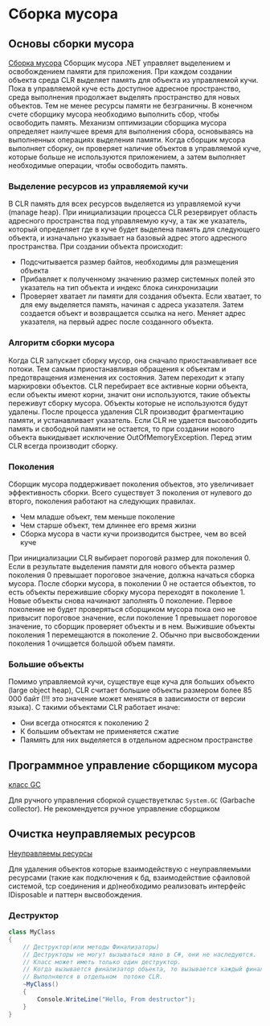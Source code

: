# Сборка мусора

## Основы сборки мусора

[Сборка мусора](http://msdn.microsoft.com/ru-ru/library/0xy59wtx.aspx)
Сборщик мусора .NET управляет выделением и освобождением памяти для приложения. При каждом создании объекта среда CLR выделяет память для объекта из управляемой кучи. Пока в управляемой куче есть доступное адресное пространство, среда выполнения продолжает выделять пространство для новых объектов. Тем не менее ресурсы памяти не безграничны. В конечном счете сборщику мусора необходимо выполнить сбор, чтобы освободить память. Механизм оптимизации сборщика мусора определяет наилучшее время для выполнения сбора, основываясь на выполненных операциях выделения памяти. Когда сборщик мусора выполняет сборку, он проверяет наличие объектов в управляемой куче, которые больше не используются приложением, а затем выполняет необходимые операции, чтобы освободить память.

### Выделение ресурсов из управляемой кучи

В CLR память для всех ресурсов выделяется из управляемой кучи (manage heap). При инициализации процесса CLR резервирует область адресного пространства под управляемую кучу, а так же указатель, который определяет где в куче будет выделена память для следующего объекта, и изначально указывает на базовый адрес этого адресного пространства.
При создании объекта происходит:

* Подсчитывается размер байтов, необходимы для размещения объекта
* Прибавляет к полученному значению размер системных полей это указатель на тип объекта и индекс блока синхронизации
* Проверяет хватает ли памяти для создания объекта. Если хватает, то для ему выделяется память, начиная с адреса указателя. Затем создается объект и возвращается ссылка на него. Меняет адрес указателя, на первый адрес после созданного объекта.

### Алгоритм сборки мусора

Когда CLR запускает сборку мусор, она сначало приостанавливает все потоки. Тем самым приостанавливая обращения к объектам и предотвращения изменения их состояния. Затем переходит к этапу маркировки объектов. CLR перебирает все активные корни объекта, если объекты имеют корни, значит они используются, такие объекты переживут сборку мусора. Объекты которые не используются будут удалены.
После процесса удаления CLR производит фрагментацию памяти, и устанавливает указатель.
Если CLR не удается высовободить память и свободной памяти не остается, то при создании нового объекта выкидывает исключение OutOfMemoryException. Перед этим CLR всегда производит сборку.

### Поколения

Сборщик мусора поддерживает поколения объектов, это увеличивает эффективность сборки. Всего существует 3 поколения от нулевого до вторго, поколения работают на следующих правилах.

* Чем младше объект, тем меньше поколение
* Чем старше объект, тем длиннее его время жизни
* Сборка мусора в части кучи производится быстрее, чем во всей куче

При инициализации CLR выбирает пороговй размер для поколения 0. Если в результате выделения памяти для нового объекта размер поколения 0 превышает пороговое значение, должна начаться сборка мусора. После сборки мусора, в поколении 0 не остается объектов, то есть объекты пережившие сборку мусора переходят в поколение 1. Новые объекты снова начинают заполнять 0 поколение. Первое поколение не будет проверяться сборщиком мусора пока оно не привысит пороговое значение, если поколение 1 превышает пороговое значение, то сборщик проверяет объекты и в нем. Выжившие объекты поколения 1 перемещаются в поколение 2. Обычно при высвобождении поколения 1 очищается большой объем памяти.

### Большие объекты

Помимо управляемой кучи, существуе еще куча для больших объекто (large object heap), CLR считает большие объекты размером более 85 000 байт (!!! это значение может меняться в зависимости от версии языка). С такими объектами CLR работает иначе:

* Они всегда относятся к поколению 2
* К большим объектам не применяется сжатие
* Паямять для них выделяется в отдельном адресном пространстве

## Программное управление сборщиком мусора

[класс GC](http://msdn.microsoft.com/ru-ru/library/system.gc.aspx)

Для ручного управления сборкой существуетклас `System.GC` (Garbache collector). Не рекомендуется ручное управление сборщиком

## Очистка неуправляемых ресурсов

[Неуправляемы ресурсы](https://docs.microsoft.com/ru-ru/dotnet/standard/garbage-collection/unmanaged)

Для удаления объектов которые взаимодействую с неуправляемыми ресурсами (такие как подключения к бд, взаимодействие сфаиловой системой, tcp соединения и др)необходимо реализовать интерфейс IDisposable и паттерн высвобождения.

### Деструктор

```c#
class MyClass
{
    // Деструктор(или методы Финализаторы)
    // Деструкторы не могут вызываться явно в С#, они не наследуются. 
    // Класс может иметь только один деструктор.
    // Когда вызывается финализатор объекта, то вызывается каждый финализатор в цепочке наследования — от последнего к первому.    
    // Выполняются в отдельном  потоке CLR. 
    ~MyClass()
    {
        Console.WriteLine("Hello, From destructor");
    }
}
```
